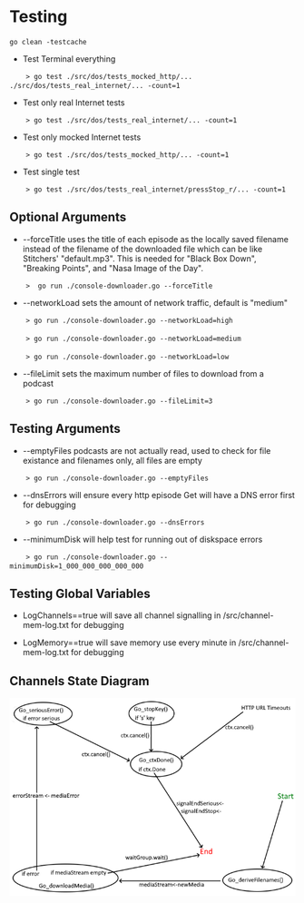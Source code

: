 
# Testing

    go clean -testcache 

  - Test Terminal
    everything
```
    > go test ./src/dos/tests_mocked_http/... ./src/dos/tests_real_internet/... -count=1
```
  - Test only real Internet tests
```
    > go test ./src/dos/tests_real_internet/... -count=1 
```
  - Test only mocked Internet tests
```
    > go test ./src/dos/tests_mocked_http/... -count=1 
```

  - Test single test
```
    > go test ./src/dos/tests_real_internet/pressStop_r/... -count=1
```

## Optional Arguments
  - --forceTitle uses the title of each episode as the locally saved filename
  instead of the filename of the downloaded file which can be like Stitchers' "default.mp3".
  This is needed for "Black Box Down", "Breaking Points", and "Nasa Image of the Day".
```
    >  go run ./console-downloader.go --forceTitle
```

  - --networkLoad sets the amount of network traffic, default is "medium"
```      
    > go run ./console-downloader.go --networkLoad=high
      
    > go run ./console-downloader.go --networkLoad=medium
      
    > go run ./console-downloader.go --networkLoad=low 
```
  - --fileLimit sets the maximum number of files to download from a podcast
```
    > go run ./console-downloader.go --fileLimit=3
```
## Testing Arguments

  - --emptyFiles podcasts are not actually read, used to check for file existance and filenames only, all files are empty
```    
    > go run ./console-downloader.go --emptyFiles
```
  - --dnsErrors will ensure every http episode Get will have a DNS error first for debugging
```
    > go run ./console-downloader.go --dnsErrors
```

  - --minimumDisk will help test for running out of diskspace errors
```
    > go run ./console-downloader.go --minimumDisk=1_000_000_000_000_000
```

## Testing Global Variables
  - LogChannels==true will save all channel signalling in /src/channel-mem-log.txt for debugging

  - LogMemory==true will save memory use every minute in /src/channel-mem-log.txt for debugging


## Channels State Diagram
 
![How go routines, waitGroups, and channels interact](/src/dos/images/channels.png)







